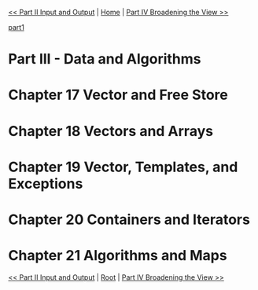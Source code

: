 [<< Part II Input and Output](part2.md) | [Home](index.md) | [Part IV Broadening the View >>](part4.md)


[part1](part1.md)

Part III - Data and Algorithms
===

# Chapter 17 Vector and Free Store

# Chapter 18 Vectors and Arrays

# Chapter 19 Vector, Templates, and Exceptions

# Chapter 20 Containers and Iterators

# Chapter 21 Algorithms and Maps

[<< Part II Input and Output](part2.md) | [Root](index.md) | [Part IV Broadening the View >>](part4.md)
